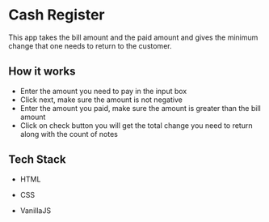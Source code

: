 
# Cash Register

This app takes the bill amount and the paid amount and gives the minimum change that one needs to return to the customer.

## How it works

- Enter the amount you need to pay in the input box
- Click next, make sure the amount is not negative
- Enter the amount you paid, make sure the amount is greater than the bill amount
- Click on check button you will get the total change you need to return along with the count of notes

## Tech Stack

- HTML

- CSS

- VanillaJS
  
